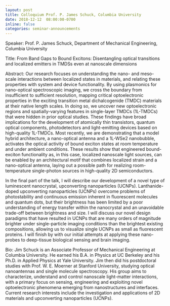 ```yaml
---
layout: post
title: Colloquium Prof. P. James Schuck, Columbia University
date: 2018-12-12  08:00:00-0700
inline: false
categories: seminar-announcements
---
```


Speaker: Prof. P. James Schuck, Department of Mechanical Engineering, Columbia University

Title: From Band Gaps to Bound Excitons: Disentangling optical transitions and localized emitters in TMDSs even at nanoscale dimensions

Abstract: Our research focuses on understanding the nano- and meso-scale interactions between localized states in materials, and relating these properties with system and device functionality. By using plasmonics for nano-optical spectroscopic imaging, we cross the boundary from insufficient to sufficient resolution, mapping critical optoelectronic properties in the exciting transition metal dichalcogenide (TMDC) materials at their native length scales. In doing so, we uncover new optoelectronic regions and spatially-varying features in single-layer TMDCs (1L-TMDCs) that were hidden in prior optical studies. These findings have broad implications for the development of atomically thin transistors, quantum optical components, photodetectors and light-emitting devices based on high-quality 1L-TMDCs. Most recently, we are demonstrating that a model hybrid architecture, a nano-optical antenna and a 1L-WSe2 nanobubble, activates the optical activity of bound exciton states at room temperature and under ambient conditions. These results show that engineered bound-exciton functionality as, in this case, localized nanoscale light sources, can be enabled by an architectural motif that combines localized strain and a nano-optical antenna, laying out a possible path for realizing room-temperature single-photon sources in high-quality 2D semiconductors.

In the final part of the talk, I will describe our development of a novel type of luminescent nanocrystal, upconverting nanoparticles (UCNPs). Lanthanide-doped upconverting nanoparticles (UCNPs) overcome problems of photostability and continuous emission inherent in fluorescent molecules and quantum dots, but their brightness has been limited by a poor understanding of energy transfer within the nanocrystal and an unavoidable trade-off between brightness and size. I will discuss our novel design paradigms that have resulted in UCNPs that are many orders of magnitude brighter under single-particle imaging conditions than the brightest existing compositions, allowing us to visualize single UCNPs as small as fluorescent proteins. I will finish by with our initial attempts at applying these nano-probes to deep-tissue biological sensing and brain imaging.

Bio: Jim Schuck is an Associate Professor of Mechanical Engineering at Columbia University. He earned his B.A. in Physics at UC Berkeley and his Ph.D. in Applied Physics at Yale University. Jim then did his postdoctoral studies with Prof. W. E. Moerner at Stanford University, studying optical nanoantennas and single molecule spectroscopy. His group aims to characterize, understand and control nanoscale light-matter interactions, with a primary focus on sensing, engineering and exploiting novel optoelectronic phenomena emerging from nanostructures and interfaces. Current research interests include the investigation and applications of 2D materials and upconverting nanoparticles (UCNPs).
